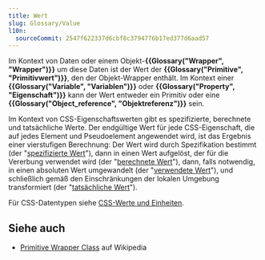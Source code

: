 ```yaml
---
title: Wert
slug: Glossary/Value
l10n:
  sourceCommit: 2547f622337d6cbf8c3794776b17ed377d6aad57
---
```


Im Kontext von Daten oder einem Objekt-**{{Glossary("Wrapper", "Wrapper")}}** um diese Daten ist der Wert der **{{Glossary("Primitive", "Primitivwert")}}**, den der Objekt-Wrapper enthält. Im Kontext einer **{{Glossary("Variable", "Variablen")}}** oder **{{Glossary("Property", "Eigenschaft")}}** kann der Wert entweder ein Primitiv oder eine **{{Glossary("Object_reference", "Objektreferenz")}}** sein.

Im Kontext von CSS-Eigenschaftswerten gibt es spezifizierte, berechnete und tatsächliche Werte. Der endgültige Wert für jede CSS-Eigenschaft, die auf jedes Element und Pseudoelement angewendet wird, ist das Ergebnis einer vierstufigen Berechnung: Der Wert wird durch Spezifikation bestimmt (der "[spezifizierte Wert](/de/docs/Web/CSS/CSS_cascade/Value_processing#specified_value)"), dann in einen Wert aufgelöst, der für die Vererbung verwendet wird (der "[berechnete Wert](/de/docs/Web/CSS/CSS_cascade/Value_processing#computed_value)"), dann, falls notwendig, in einen absoluten Wert umgewandelt (der "[verwendete Wert](/de/docs/Web/CSS/CSS_cascade/Value_processing#used_value)"), und schließlich gemäß den Einschränkungen der lokalen Umgebung transformiert (der "[tatsächliche Wert](/de/docs/Web/CSS/CSS_cascade/Value_processing#actual_value)").

Für CSS-Datentypen siehe [CSS-Werte und Einheiten](/de/docs/Web/CSS/CSS_Values_and_Units).

## Siehe auch

- [Primitive Wrapper Class](https://en.wikipedia.org/wiki/Primitive_wrapper_class) auf Wikipedia
